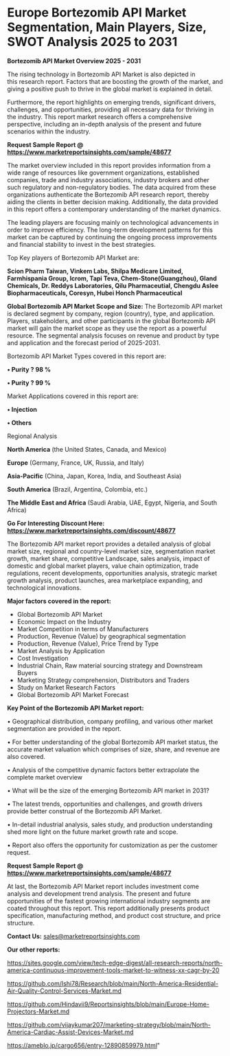 # Europe Bortezomib API Market Segmentation, Main Players, Size, SWOT Analysis 2025 to 2031

<Strong> Bortezomib API Market Overview 2025 - 2031</strong>

The rising technology in Bortezomib API Market is also depicted in this research report. Factors that are boosting the growth of the market, and giving a positive push to thrive in the global market is explained in detail.

Furthermore, the report highlights on emerging trends, significant drivers, challenges, and opportunities, providing all necessary data for thriving in the industry. This report market research offers a comprehensive perspective, including an in-depth analysis of the present and future scenarios within the industry.

<strong>Request Sample Report @ <a href=https://www.marketreportsinsights.com/sample/48677>https://www.marketreportsinsights.com/sample/48677</a></strong>

The market overview included in this report provides information from a wide range of resources like government organizations, established companies, trade and industry associations, industry brokers and other such regulatory and non-regulatory bodies. The data acquired from these organizations authenticate the Bortezomib API research report, thereby aiding the clients in better decision making. Additionally, the data provided in this report offers a contemporary understanding of the market dynamics.

The leading players are focusing mainly on technological advancements in order to improve efficiency. The long-term development patterns for this market can be captured by continuing the ongoing process improvements and financial stability to invest in the best strategies.

Top Key players of Bortezomib API Market are:

<strong>Scion Pharm Taiwan, Vinkem Labs, Shilpa Medicare Limited, Farmhispania Group, Icrom, Tapi Teva, Chem-Stone(Guangzhou), Gland Chemicals, Dr. Reddys Laboratories, Qilu Pharmaceutial, Chengdu Aslee Biopharmaceuticals, Coresyn, Hubei Honch Pharmaceutical</strong>

<strong><b>Global Bortezomib API Market Scope and Size:</b></strong>
The Bortezomib API market is declared segment by company, region (country), type, and application. Players, stakeholders, and other participants in the global Bortezomib API market will gain the market scope as they use the report as a powerful resource. The segmental analysis focuses on revenue and product by type and application and the forecast period of 2025-2031.

Bortezomib API Market Types covered in this report are:

<strong>•  Purity ? 98 %

•  Purity ? 99 %</strong>

Market Applications covered in this report are:

<strong>•  Injection

•  Others</strong> 

Regional Analysis

<strong>North America</strong> (the United States, Canada, and Mexico)

<strong>Europe</strong> (Germany, France, UK, Russia, and Italy)

<strong>Asia-Pacific</strong> (China, Japan, Korea, India, and Southeast Asia)

<strong>South America</strong> (Brazil, Argentina, Colombia, etc.)

<strong>The Middle East and Africa</strong> (Saudi Arabia, UAE, Egypt, Nigeria, and South Africa)

<strong>Go For Interesting Discount Here: <a href=https://www.marketreportsinsights.com/discount/48677>https://www.marketreportsinsights.com/discount/48677</a></strong>

The Bortezomib API market report provides a detailed analysis of global market size, regional and country-level market size, segmentation market growth, market share, competitive Landscape, sales analysis, impact of domestic and global market players, value chain optimization, trade regulations, recent developments, opportunities analysis, strategic market growth analysis, product launches, area marketplace expanding, and technological innovations.

<strong><b>Major factors covered in the report:</b></strong>
<ul>
  <li>Global Bortezomib API Market </li>
  <li>Economic Impact on the Industry</li>
  <li>Market Competition in terms of Manufacturers</li>
  <li>Production, Revenue (Value) by geographical segmentation</li>
  <li>Production, Revenue (Value), Price Trend by Type</li>
  <li>Market Analysis by Application</li>
  <li>Cost Investigation</li>
  <li>Industrial Chain, Raw material sourcing strategy and Downstream Buyers</li>
  <li>Marketing Strategy comprehension, Distributors and Traders</li>
  <li>Study on Market Research Factors</li>
  <li>Global Bortezomib API Market Forecast</li>
</ul>

<strong><b>Key Point of the Bortezomib API Market report:</b></strong>

• Geographical distribution, company profiling, and various other market segmentation are provided in the report.

• For better understanding of the global Bortezomib API market status, the accurate market valuation which comprises of size, share, and revenue are also covered.

• Analysis of the competitive dynamic factors better extrapolate the complete market overview

• What will be the size of the emerging Bortezomib API market in 2031?

• The latest trends, opportunities and challenges, and growth drivers provide better construal of the Bortezomib API Market.

• In-detail industrial analysis, sales study, and production understanding shed more light on the future market growth rate and scope.

• Report also offers the opportunity for customization as per the customer request.

<strong>Request Sample Report @ <a href=https://www.marketreportsinsights.com/sample/48677>https://www.marketreportsinsights.com/sample/48677</a></strong>

At last, the Bortezomib API Market report includes investment come analysis and development trend analysis. The present and future opportunities of the fastest growing international industry segments are coated throughout this report. This report additionally presents product specification, manufacturing method, and product cost structure, and price structure.

<strong>Contact Us:</strong>
sales@marketreportsinsights.com

<strong>Our other reports:</strong>

<a href=https://sites.google.com/view/tech-edge-digest/all-research-reports/north-america-continuous-improvement-tools-market-to-witness-xx-cagr-by-20>https://sites.google.com/view/tech-edge-digest/all-research-reports/north-america-continuous-improvement-tools-market-to-witness-xx-cagr-by-20</a>

<a href=https://github.com/Ishi78/Research/blob/main/North-America-Residential-Air-Quality-Control-Services-Market.md>https://github.com/Ishi78/Research/blob/main/North-America-Residential-Air-Quality-Control-Services-Market.md</a>

<a href=https://github.com/Hindavii9/Reportsinsights/blob/main/Europe-Home-Projectors-Market.md>https://github.com/Hindavii9/Reportsinsights/blob/main/Europe-Home-Projectors-Market.md</a>

<a href=https://github.com/vijaykumar207/marketing-strategy/blob/main/North-America-Cardiac-Assist-Devices-Market.md>https://github.com/vijaykumar207/marketing-strategy/blob/main/North-America-Cardiac-Assist-Devices-Market.md</a>

<a href=https://ameblo.jp/cargo656/entry-12890859979.html>https://ameblo.jp/cargo656/entry-12890859979.html</a>"
